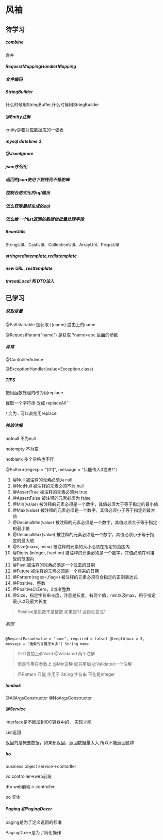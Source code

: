# 风袖

## 待学习

##### combine

合并

##### RequestMappingHandlerMapping

##### 文件编码

##### StringBuilder

什么时候用StringBuffer,什么时候用StringBuilder

##### @Entity注解

entity是要对应数据库的一张表

##### mysql datetime  3

##### @JsonIgnore

##### json序列化

##### 返回的json使用下划线而不是驼峰

##### 控制台格式化的sql输出

##### 怎么获取最终生成的sql

##### 怎么给一个list返回的数据做批量处理字段

##### BeanUtils

StringUtil、CastUtil、CollectionUtil、ArrayUtil、PropsUtil

##### stringredistemplate,redistemplate

##### new URL   ,resttemplate

##### threadLocal 和  DTO注入







## 已学习

##### 获取变量

@PathVariable 是获取 /{name} 路由上的name   

@RequestParam("name")  是获取  ?name=abc  后面的参数

##### 异常

@ControllerAdvice

 @ExceptionHandler(value=Exception.class)

##### TIPS

把用函数处理的改为用replace 

截取一个字符串   改成  replaceAll  ''

/   变为  .      可以直接用replace

##### 校验注解

notnull   不为null

notempty  不为空

notblank   多个空格也不行

@Pattern(regexp = "[01]", message = "只能传入0或者1")

1. @Null   被注释的元素必须为 null    
2. @NotNull    被注释的元素必须不为 null    
3. @AssertTrue     被注释的元素必须为 true    
4. @AssertFalse    被注释的元素必须为 false    
5. @Min(value)     被注释的元素必须是一个数字，其值必须大于等于指定的最小值    
6. @Max(value)     被注释的元素必须是一个数字，其值必须小于等于指定的最大值    
7. @DecimalMin(value)  被注释的元素必须是一个数字，其值必须大于等于指定的最小值    
8. @DecimalMax(value)  被注释的元素必须是一个数字，其值必须小于等于指定的最大值    
9. @Size(max=, min=)   被注释的元素的大小必须在指定的范围内    
10. @Digits (integer, fraction)     被注释的元素必须是一个数字，其值必须在可接受的范围内    
11. @Past   被注释的元素必须是一个过去的日期    
12. @Future     被注释的元素必须是一个将来的日期    
13. @Pattern(regex=,flag=)  被注释的元素必须符合指定的正则表达式
14. @Positive，整数
15. @PositiveOrZero，0或者整数
16. @Size，指定字符串长度，注意是长度，有两个值，min以及max，用于指定最小以及最大长度

> Positive是正数不是整数    如果是1.1 会自动变成1





###### 案例

```
@RequestParam(value = "name", required = false) @Length(max = 3, message = "搜索的关键字太多") String name
```



> DTO要加上@Valid    @Validated  两个注解
>
> 但是作用在参数上   @Min这种  就只用加 @Validated一个注解

>@Pattern 只能 作用于 String 字符串  不能是Integer
>
>

##### lombok

@AllArgsConstructor
@NoArgsConstructor



##### @Service

interface是不能加到IOC容器中的， 实现才能 



List<spu>返回

返回的是概要数据，如果都返回，返回数据量太大  所以不能返回这种



##### bo

business object service->contorller

vo     controller->web前端

dto   web前端-> controller

po  实体



##### Paging 和PagingDozer

paging是为了定义返回的标准

PagingDozer是为了简化操作











